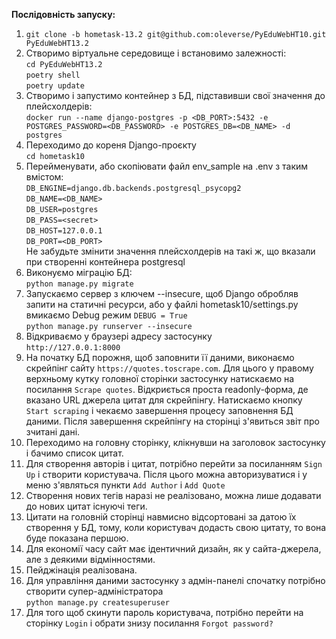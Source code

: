 **Послідовність запуску:**
1. `git clone -b hometask-13.2 git@github.com:oleverse/PyEduWebHT10.git PyEduWebHT13.2`
2. Створимо віртуальне середовище і встановимо залежності:   
`cd PyEduWebHT13.2`  
`poetry shell`  
`poetry update`
3. Створимо і запустимо контейнер з БД, підставивши свої значення до плейсхолдерів:    
`docker run --name django-postgres -p <DB_PORT>:5432 -e POSTGRES_PASSWORD=<DB_PASSWORD> -e POSTGRES_DB=<DB_NAME> -d postgres`
4. Переходимо до кореня Django-проєкту  
`cd hometask10`
5. Перейменувати, або скопіювати файл env_sample на .env з таким вмістом:  
`DB_ENGINE=django.db.backends.postgresql_psycopg2`  
`DB_NAME=<DB_NAME>`  
`DB_USER=postgres`  
`DB_PASS=<secret>`  
`DB_HOST=127.0.0.1`  
`DB_PORT=<DB_PORT>`  
Не забудьте змінити значення плейсхолдерів на такі ж, що вказали при створенні контейнера postgresql
6. Виконуємо міграцію БД:  
`python manage.py migrate`
7. Запускаємо сервер з ключем --insecure, щоб Django обробляв запити на статичні ресурси,
або у файлі hometask10/settings.py вмикаємо Debug режим `DEBUG = True`  
`python manage.py runserver --insecure`
8. Відкриваємо у браузері адресу застосунку  
`http://127.0.0.1:8000`
9. На початку БД порожня, щоб заповнити її даними, виконаємо скрейпінг сайту `https://quotes.toscrape.com`.
Для цього у правому верхньому кутку головної сторінки застосунку натискаємо на посилання
`Scrape quotes`. Відкриється проста readonly-форма, де вказано URL джерела цитат для скрейпінгу.
Натискаємо кнопку `Start scraping` і чекаємо завершення процесу заповнення БД даними.
Після завершення скрейпінгу на сторінці з'явиться звіт про зчитані дані.
10. Переходимо на головну сторінку, клікнувши на заголовок застосунку і бачимо список цитат.
11. Для створення авторів і цитат, потрібно перейти за посиланням `Sign Up` і створити користувача.
Після цього можна авторизуватися і у меню з'являться пункти `Add Author` i `Add Quote`
12. Створення нових тегів наразі не реалізовано, можна лише додавати до нових цитат існуючі теги. 
13. Цитати на головній сторінці навмисно відсортовані за датою їх створення у БД, тому, коли
користувач додасть свою цитату, то вона буде показана першою.
14. Для економії часу сайт має ідентичний дизайн, як у сайта-джерела, але з деякими відмінностями.
15. Пейджінація реалізована.
16. Для управління даними застосунку з адмін-панелі спочатку потрібно створити супер-адміністратора  
`python manage.py createsuperuser`
17. Для того щоб скинути пароль користувача, потрібно перейти на сторінку `Login` і обрати
знизу посилання `Forgot password?`